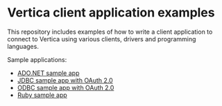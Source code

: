 # Vertica client application examples

This repository includes examples of how to write a client application to connect to Vertica using various clients, drivers and programming languages.

Sample applications:
- [ADO.NET sample app](ADO.NET/README.md)
- [JDBC sample app with OAuth 2.0](JDBC/README.md)
- [ODBC sample app with OAuth 2.0](ODBC/README.md)
- [Ruby sample app](Ruby/README.md)
